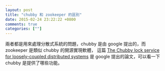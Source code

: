 ```yaml
---
layout: post
title: "chubby 和 zookeeper 的區別"
date: 2015-02-24 23:22:22 +0800
comments: true
categories: [""]
---
```


<!-- more -->

兩者都是用來處理分散式系統的問題，chubby 是由 google 提出的，而 zookeeper 是類似 chubby 的開源實現軟體，
這篇 [The Chubby lock service for loosely-coupled distributed systems] 是 google 提出的論文，可以看一下
chubby 是提供了哪些功能。


[The Chubby lock service for loosely-coupled distributed systems]:http://research.google.com/archive/chubby.html